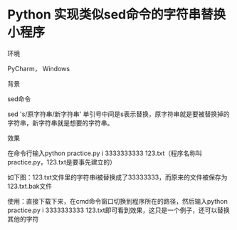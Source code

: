 # Python 实现类似sed命令的字符串替换小程序

环境

PyCharm， Windows

 

背景

sed命令

sed 's/原字符串/新字符串'
单引号中间是s表示替换，原字符串就是要被替换掉的字符串，新字符串就是想要的字符串。

 

效果

在命令行输入python  practice.py i  3333333333  123.txt（程序名称叫practice.py，123.txt是要事先建立的）

如下图：123.txt文件里的字符串i被替换成了33333333，而原来的文件被保存为123.txt.bak文件



使用：直接下载下来，在cmd命令窗口切换到程序所在的路径，然后输入python  practice.py i  3333333333  123.txt即可看到效果，这只是一个例子，还可以替换其他的字符


 
